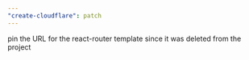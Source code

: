 ```yaml
---
"create-cloudflare": patch
---
```


pin the URL for the react-router template since it was deleted from the project
